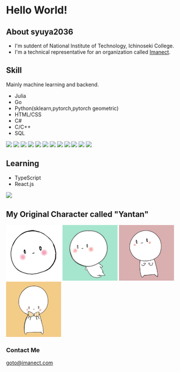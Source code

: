 # Hello World!
## About syuya2036

- I'm sutdent of National Institute of Technology, Ichinoseki College.
- I'm a technical representative for an organization called [Imanect](https://imanect.com).

## Skill

Mainly machine learning and backend.

- Julia
- Go
- Python(sklearn,pytorch,pytorch geometric)
- HTML/CSS
- C#
- C/C++
- SQL

<p>
<img src="https://img.shields.io/badge/-Ubuntu-6F52B5.svg?logo=ubuntu&style=flat">
<img src="https://img.shields.io/badge/-Go-ffffff.svg?logo=go&style=plastic">
<img src="https://img.shields.io/badge/-GitHub-181717.svg?logo=github&style=flat">
<img src="https://img.shields.io/badge/-Docker-EEE.svg?logo=docker&style=flat">
<img src="https://img.shields.io/badge/-Python-F9DC3E.svg?logo=python&style=flat">
<img src="https://img.shields.io/badge/-PyTorch-FFF.svg?logo=Pytorch&style=plastic">
<img src="https://img.shields.io/badge/-Flask-000000.svg?logo=flask&style=flat">
<img src="https://img.shields.io/badge/-HTML5-333.svg?logo=html5&style=flat">
<img src="https://img.shields.io/badge/-CSS3-1572B6.svg?logo=css3&style=flat">
<img src="https://img.shields.io/badge/Javascript-276DC3.svg?logo=javascript&style=flat">
<img src="https://img.shields.io/badge/-Raspberry%20Pi-C51A4A.svg?logo=raspberry-pi&style=flat">
<img src="https://img.shields.io/badge/-Julia-FFF.svg?logo=julia&style=plastic">
</p>

## Learning

- TypeScript
- React.js

<p>
<img src="https://img.shields.io/badge/-React-555.svg?logo=react&style=flat">
</p>

## My Original Character called "Yantan"

<p>
<img src="/Myicon/Icon10.JPG" width="30%">
<img src="/Myicon/Icon11.JPG" width="30%">
<img src="/Myicon/Icon13.JPG" width="30%">
<img src="/Myicon/Icon15.JPG" width="30%">
</p>

### Contact Me

goto@imanect.com

<!--
**syuya2036/syuya2036** is a ✨ _special_ ✨ repository because its `README.md` (this file) appears on your GitHub profile.

Here are some ideas to get you started:

- 🔭 I’m currently working on ...
- 🌱 I’m currently learning ...
- 👯 I’m looking to collaborate on ...
- 🤔 I’m looking for help with ...
- 💬 Ask me about ... 
- 📫 How to reach me: ...
- 😄 Pronouns: ...
- ⚡ Fun fact: ...
-->

